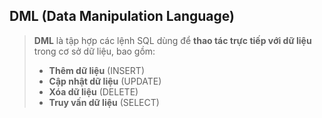 ## DML (Data Manipulation Language)

> **DML** là tập hợp các lệnh SQL dùng để **thao tác trực tiếp với dữ liệu** trong cơ sở dữ liệu, bao gồm:  
> - **Thêm dữ liệu** (INSERT)
> - **Cập nhật dữ liệu** (UPDATE)
> - **Xóa dữ liệu** (DELETE)
> - **Truy vấn dữ liệu** (SELECT)


